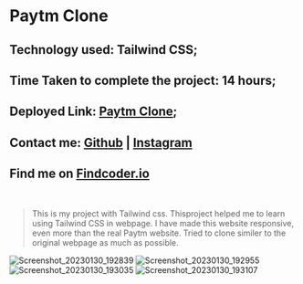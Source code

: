 # **Paytm Clone**

## **Technology used:** Tailwind CSS;

## **Time Taken to complete the project:** 14 hours;

## **Deployed Link:** [Paytm Clone](https://paytmm-clone-project.netlify.app/);

## Contact me:  [Github](https://github.com/yuvanbharathin) |  [Instagram](https://www.instagram.com/_yuvan.__/)
## Find me on [Findcoder.io](https://www.findcoder.io/u/yuvanbharathi)

<br>

>This is my project with Tailwind css. Thisproject helped me to learn using Tailwind CSS in webpage.  I have made this website responsive, even more than the real Paytm website. Tried to clone similer to the original webpage as much as possible.


![Screenshot_20230130_192839](https://user-images.githubusercontent.com/109664373/215497364-36b5c592-2e48-4b20-9c1d-805ad381ec48.png)
![Screenshot_20230130_192955](https://user-images.githubusercontent.com/109664373/215497626-a7996256-34a7-4e7b-b1c6-ac8f859f2ad2.png)
![Screenshot_20230130_193035](https://user-images.githubusercontent.com/109664373/215497776-8d55072e-84ac-47f6-9450-4c5f2064406c.png)
![Screenshot_20230130_193107](https://user-images.githubusercontent.com/109664373/215497903-771c608f-c437-45a0-ba40-9eca5c2b5240.png)
